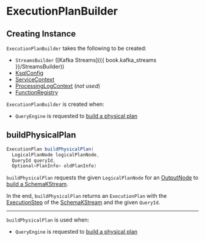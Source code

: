 # ExecutionPlanBuilder

## Creating Instance

`ExecutionPlanBuilder` takes the following to be created:

* <span id="builder"> `StreamsBuilder` ([Kafka Streams]({{ book.kafka_streams }}/StreamsBuilder))
* <span id="ksqlConfig"> [KsqlConfig](KsqlConfig.md)
* <span id="serviceContext"> [ServiceContext](ServiceContext.md)
* <span id="processingLogContext"> [ProcessingLogContext](rest/ProcessingLogContext.md) (_not used_)
* <span id="functionRegistry"> [FunctionRegistry](FunctionRegistry.md)

`ExecutionPlanBuilder` is created when:

* `QueryEngine` is requested to [build a physical plan](QueryEngine.md#buildPhysicalPlan)

## <span id="buildPhysicalPlan"> buildPhysicalPlan

```java
ExecutionPlan buildPhysicalPlan(
  LogicalPlanNode logicalPlanNode,
  QueryId queryId,
  Optional<PlanInfo> oldPlanInfo)
```

`buildPhysicalPlan` requests the given `LogicalPlanNode` for an [OutputNode](planner/OutputNode.md) to [build a SchemaKStream](planner/PlanNode.md#buildStream).

In the end, `buildPhysicalPlan` returns an `ExecutionPlan` with the [ExecutionStep](#getSourceStep) of the [SchemaKStream](SchemaKStream.md) and the given `QueryId`.

---

`buildPhysicalPlan` is used when:

* `QueryEngine` is requested to [build a physical plan](QueryEngine.md#buildPhysicalPlan)
